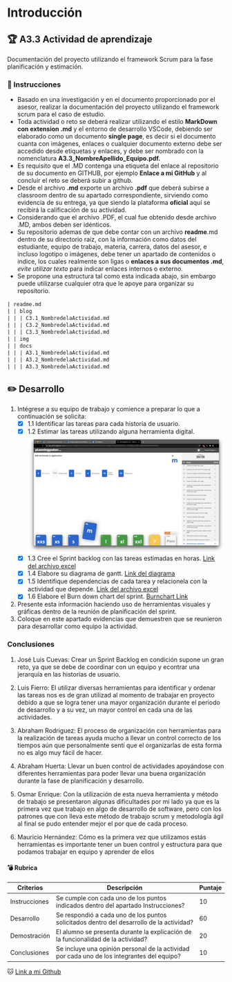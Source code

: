 # Introducción

## :trophy: A3.3 Actividad de aprendizaje

Documentación del proyecto utilizando el framework Scrum para la fase planificación y estimación.

### :blue_book: Instrucciones

- Basado en una investigación y en el documento proporcionado por el asesor, realizar la documentación del proyecto utilizando el framework scrum para el caso de estudio.
- Toda actividad o reto se deberá realizar utilizando el estilo **MarkDown con extension .md** y el entorno de desarrollo VSCode, debiendo ser elaborado como un documento **single page**, es decir si el documento cuanta con imágenes, enlaces o cualquier documento externo debe ser accedido desde etiquetas y enlaces, y debe ser nombrado con la nomenclatura **A3.3_NombreApellido_Equipo.pdf.**
- Es requisito que el .MD contenga una etiqueta del enlace al repositorio de su documento en GITHUB, por ejemplo **Enlace a mi GitHub** y al concluir el reto se deberá subir a github.
- Desde el archivo **.md** exporte un archivo **.pdf** que deberá subirse a classroom dentro de su apartado correspondiente, sirviendo como evidencia de su entrega, ya que siendo la plataforma **oficial** aquí se recibirá la calificación de su actividad.
- Considerando que el archivo .PDF, el cual fue obtenido desde archivo .MD, ambos deben ser idénticos.
- Su repositorio ademas de que debe contar con un archivo **readme**.md dentro de su directorio raíz, con la información como datos del estudiante, equipo de trabajo, materia, carrera, datos del asesor, e incluso logotipo o imágenes, debe tener un apartado de contenidos o indice, los cuales realmente son ligas o **enlaces a sus documentos .md**, _evite utilizar texto_ para indicar enlaces internos o externo.
- Se propone una estructura tal como esta indicada abajo, sin embargo puede utilizarse cualquier otra que le apoye para organizar su repositorio.

``` 
| readme.md
| | blog
| | | C3.1_NombredelaActividad.md
| | | C3.2_NombredelaActividad.md
| | | C3.3_NombredelaActividad.md
| | img
| | docs
| | | A3.1_NombredelaActividad.md
| | | A3.2_NombredelaActividad.md
| | | A3.3_NombredelaActividad.md
```


## :pencil2: Desarrollo

1. Intégrese a su equipo de trabajo y comience a preparar lo que a continuación se solicita:
   - [x] 1.1 Identificar las tareas para cada historia de usuario.
   - [x] 1.2 Estimar las tareas utilizando alguna herramienta digital.
   ![Imagen de herramienta](https://raw.githubusercontent.com/Elpoke12/AnalisisAvanzado_OsmarEnrique/master/img/Captura%20de%20Pantalla%202020-12-02%20a%20la(s)%2011.30.21%20p.m..png)
   - [x] 1.3 Cree el Sprint backlog con las tareas estimadas en horas.
   [Link del archivo excel](https://docs.google.com/spreadsheets/d/1t8H1J-VVh99AmC0KX7neXqk7Gdi-xi9SqnwDbXu7ujg/edit#gid=1182239984&fvid=1605232193)
   - [x] 1.4 Elabore su diagrama de gantt.
   [Link del diagrama](https://docs.google.com/spreadsheets/d/1PmWGWjz0a02tFD4mT2G29ybx6qJdi_BjJpe9y-TD2cA/edit?ts=5fcd77de#gid=1300929655)
   - [x] 1.5 Identifique dependencias de cada tarea y relacionela con la actividad que depende.
   [Link del archivo excel](https://docs.google.com/spreadsheets/d/1t8H1J-VVh99AmC0KX7neXqk7Gdi-xi9SqnwDbXu7ujg/edit#gid=1182239984&fvid=1605232193)
   - [x] 1.6 Elabore el Burn down chart del sprint.
   [Burnchart Link](https://docs.google.com/spreadsheets/d/1t8H1J-VVh99AmC0KX7neXqk7Gdi-xi9SqnwDbXu7ujg/edit#gid=1647930963)

2. Presente esta información haciendo uso de herramientas visuales y gráficas dentro de la reunión de planificación del sprint.
3. Coloque en este apartado evidencias que demuestren que se reunieron para desarrollar como equipo la actividad.

### Conclusiones

1. José Luis Cuevas: Crear un Sprint Backlog en condición supone un gran reto, ya que se debe de coordinar con un equipo y econtrar una jerarquía en las historias de usuario.
2. Luis Fierro: El utilizar diversas herramientas para identificar y ordenar las tareas nos es de gran utilizad al momento de trabajar en proyecto debido a que se logra tener una mayor organización durante el periodo de desarrollo y a su vez, un mayor control en cada una de las actividades.

3. Abraham Rodriguez: El proceso de organización con herramientas para la realización de tareas ayuda mucho a llevar un control correcto de los tiempos aún que personalmente sentí que el organizarlas de esta forma no es algo muy fácil de hacer.
4. Abraham Huerta: Llevar un buen control de actividades apoyándose con diferentes herramientas para poder llevar una buena organización durante la fase de planificación y desarrollo.
5. Osmar Enrique: Con la utilización de esta nueva herramienta y método de trabajo se  presentaron algunas dificultades por mi lado ya que es la primera vez que trabajo en algo de desarrollo de software, pero con los patrones que con lleva este método de trabajo scrum y metodología ágil al final se pudo entender mejor el por que de cada proceso.
6. Mauricio Hernández: Cómo es la primera vez que utilizamos estás herramientas es importante tener un buen control y estructura para que podamos trabajar en equipo y aprender de ellos

#### :bomb: Rubrica

| Criterios     | Descripción                                                                                  | Puntaje |
| ------------- | -------------------------------------------------------------------------------------------- | ------- |
| Instrucciones | Se cumple con cada uno de los puntos indicados dentro del apartado Instrucciones?            | 10      |  | 5 |
| Desarrollo    | Se respondió a cada uno de los puntos solicitados dentro del desarrollo de la actividad?     | 60      |
| Demostración  | El alumno se presenta durante la explicación de la funcionalidad de la actividad?            | 20      |
| Conclusiones  | Se incluye una opinión personal de la actividad  por cada uno de los integrantes del equipo? | 10      |

:cat: [Link a mi Github](https://github.com/OscarAbrahamH/AnalisisAvanzado_Desarrollo/blob/master/AbrahamHDocs/blog/A3.3_OscarHuerta_Zeppelin.md)